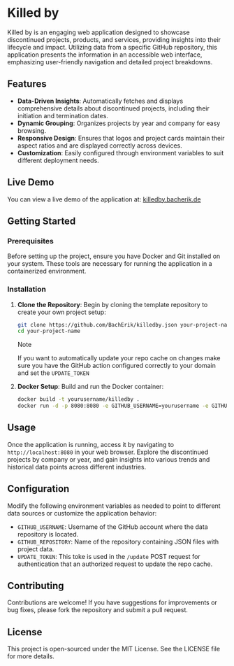 # Killed by

Killed by is an engaging web application designed to showcase discontinued projects, products, and services, providing insights into their lifecycle and impact. Utilizing data from a specific GitHub repository, this application presents the information in an accessible web interface, emphasizing user-friendly navigation and detailed project breakdowns.

## Features

- **Data-Driven Insights**: Automatically fetches and displays comprehensive details about discontinued projects, including their initiation and termination dates.
- **Dynamic Grouping**: Organizes projects by year and company for easy browsing.
- **Responsive Design**: Ensures that logos and project cards maintain their aspect ratios and are displayed correctly across devices.
- **Customization**: Easily configured through environment variables to suit different deployment needs.

## Live Demo

You can view a live demo of the application at: [killedby.bacherik.de](http://killedby.bacherik.de)

## Getting Started

### Prerequisites

Before setting up the project, ensure you have Docker and Git installed on your system. These tools are necessary for running the application in a containerized environment.

### Installation

1. **Clone the Repository**:
   Begin by cloning the template repository to create your own project setup:
   ```bash
   git clone https://github.com/BachErik/killedby.json your-project-name
   cd your-project-name
   ```
   > [!NOTE]
   > If you want to automatically update your repo cache on changes make sure you have the GitHub action configured correctly to your domain and set the `UPDATE_TOKEN`


2. **Docker Setup**:
   Build and run the Docker container:
   ```bash
   docker build -t yourusername/killedby .
   docker run -d -p 8080:8080 -e GITHUB_USERNAME=yourusername -e GITHUB_REPOSITORY=your-repo.json -e UPDATE_TOKE=someSaveToken yourusername/killedby
   ```

## Usage

Once the application is running, access it by navigating to `http://localhost:8080` in your web browser. Explore the discontinued projects by company or year, and gain insights into various trends and historical data points across different industries.

## Configuration

Modify the following environment variables as needed to point to different data sources or customize the application behavior:
- `GITHUB_USERNAME`: Username of the GitHub account where the data repository is located.
- `GITHUB_REPOSITORY`: Name of the repository containing JSON files with project data.
- `UPDATE_TOKEN`: This toke is used in the `/update` POST request for authentication that an authorized request to update the repo cache.

## Contributing

Contributions are welcome! If you have suggestions for improvements or bug fixes, please fork the repository and submit a pull request.

## License

This project is open-sourced under the MIT License. See the LICENSE file for more details.